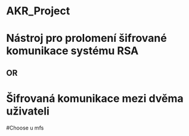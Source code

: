 # AKR_Project

# Nástroj pro prolomení šifrované komunikace systému RSA
## OR
# Šifrovaná komunikace mezi dvěma uživateli

#Choose u mfs